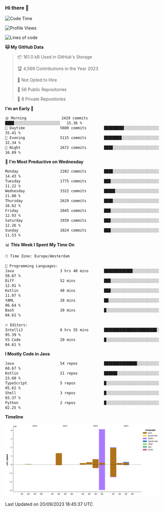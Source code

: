 ### Hi there 👋


<!--START_SECTION:waka-->
![Code Time](http://img.shields.io/badge/Code%20Time-3%2C569%20hrs%2026%20mins-blue)

![Profile Views](http://img.shields.io/badge/Profile%20Views-2-blue)

![Lines of code](https://img.shields.io/badge/From%20Hello%20World%20I%27ve%20Written-8.9%20million%20lines%20of%20code-blue)

**🐱 My GitHub Data** 

> 📦 161.0 kB Used in GitHub's Storage 
 > 
> 🏆 4,569 Contributions in the Year 2023
 > 
> 🚫 Not Opted to Hire
 > 
> 📜 56 Public Repositories 
 > 
> 🔑 8 Private Repositories 
 > 
**I'm an Early 🐤** 

```text
🌞 Morning                2429 commits        ████░░░░░░░░░░░░░░░░░░░░░   15.36 % 
🌆 Daytime                5600 commits        █████████░░░░░░░░░░░░░░░░   35.41 % 
🌃 Evening                5115 commits        ████████░░░░░░░░░░░░░░░░░   32.34 % 
🌙 Night                  2672 commits        ████░░░░░░░░░░░░░░░░░░░░░   16.89 % 
```
📅 **I'm Most Productive on Wednesday** 

```text
Monday                   2282 commits        ████░░░░░░░░░░░░░░░░░░░░░   14.43 % 
Tuesday                  1775 commits        ███░░░░░░░░░░░░░░░░░░░░░░   11.22 % 
Wednesday                3322 commits        █████░░░░░░░░░░░░░░░░░░░░   21.00 % 
Thursday                 2629 commits        ████░░░░░░░░░░░░░░░░░░░░░   16.62 % 
Friday                   2045 commits        ███░░░░░░░░░░░░░░░░░░░░░░   12.93 % 
Saturday                 1939 commits        ███░░░░░░░░░░░░░░░░░░░░░░   12.26 % 
Sunday                   1824 commits        ███░░░░░░░░░░░░░░░░░░░░░░   11.53 % 
```


📊 **This Week I Spent My Time On** 

```text
🕑︎ Time Zone: Europe/Amsterdam

💬 Programming Languages: 
Java                     3 hrs 40 mins       █████████████░░░░░░░░░░░░   50.67 % 
Diff                     52 mins             ███░░░░░░░░░░░░░░░░░░░░░░   12.01 % 
Kotlin                   48 mins             ███░░░░░░░░░░░░░░░░░░░░░░   11.07 % 
YAML                     28 mins             ██░░░░░░░░░░░░░░░░░░░░░░░   06.64 % 
Bash                     20 mins             █░░░░░░░░░░░░░░░░░░░░░░░░   04.61 % 

🔥 Editors: 
IntelliJ                 6 hrs 55 mins       ████████████████████████░   95.39 % 
VS Code                  20 mins             █░░░░░░░░░░░░░░░░░░░░░░░░   04.61 % 
```

**I Mostly Code in Java** 

```text
Java                     54 repos            ███████████████░░░░░░░░░░   60.67 % 
Kotlin                   21 repos            ██████░░░░░░░░░░░░░░░░░░░   23.60 % 
TypeScript               5 repos             █░░░░░░░░░░░░░░░░░░░░░░░░   05.62 % 
Shell                    3 repos             █░░░░░░░░░░░░░░░░░░░░░░░░   03.37 % 
Python                   2 repos             █░░░░░░░░░░░░░░░░░░░░░░░░   02.25 % 
```



**Timeline**

![Lines of Code chart](https://raw.githubusercontent.com/powercasgamer/powercasgamer/master/assets/bar_graph.png)


 Last Updated on 20/09/2023 18:45:37 UTC
<!--END_SECTION:waka-->
